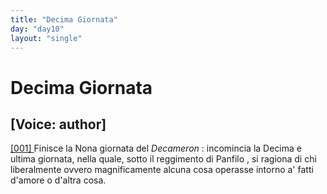 ```yaml
---
title: "Decima Giornata"
day: "day10"
layout: "single"
---
```

<div id="day10" ruler="panfilo" type="Day">
 <h1>
  Decima Giornata
 </h1>
 <p>
  <h2>
   [Voice: author]
  </h2>
 </p>
 <argument>
  <p>
   <a href="{{ site.baseurl }}enDecameron/day10#p10990001" id="p10990001">
    [001]
   </a>
   Finisce la Nona giornata del
   <i>
    Decameron
   </i>
   : incomincia la Decima e ultima giornata, nella quale, sotto il reggimento di
   <name persref="panfilo" type="person">
    Panfilo
   </name>
   , si ragiona di chi liberalmente ovvero magnificamente alcuna cosa operasse intorno a' fatti d'amore o d'altra cosa.
  </p>
 </argument>
</div>